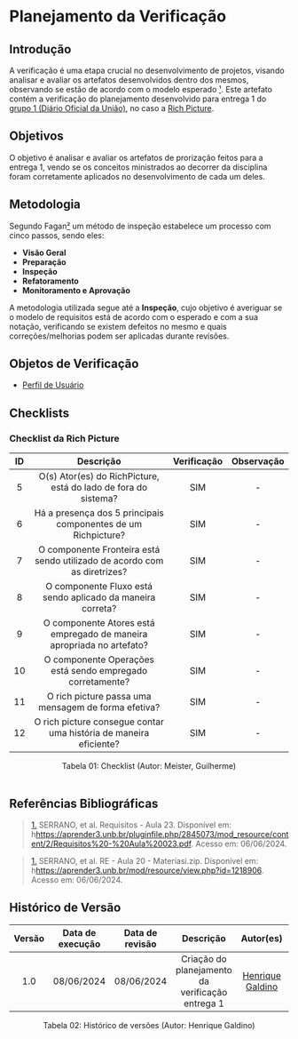 # Planejamento da Verificação

## Introdução

A verificação é uma etapa crucial no desenvolvimento de projetos, visando analisar e avaliar os artefatos desenvolvidos dentro dos mesmos, observando se estão de acordo com o modelo esperado [¹](https://requisitos-de-software.github.io/2024.1-Consumidor.gov/Verificação/Grupo%201%20-%20DOU/Entrega%203%20-%20Modelagem/planejamento/#anchor_1). Este artefato contém a verificação do planejamento desenvolvido para entrega 1 do [grupo 1 (Diário Oficial da União)](https://requisitos-de-software.github.io/2024.1-DiarioOficialdaUniao/), no caso a [Rich Picture](https://requisitos-de-software.github.io/2024.1-DiarioOficialdaUniao/pre-rastreabilidade/rich-picture/).

## Objetivos

O objetivo é analisar e avaliar os artefatos de prorização feitos para a entrega 1, vendo se os conceitos ministrados ao decorrer da disciplina foram corretamente aplicados no desenvolvimento de cada um deles.

## Metodologia
 Segundo Fagan[²](https://requisitos-de-software.github.io/2024.1-Consumidor.gov/Verificação/Grupo%201%20-%20DOU/Entrega%203%20-%20Modelagem/planejamento/#anchor_2) um método de inspeção estabelece um processo com cinco passos, sendo eles:

- **Visão Geral**
- **Preparação**
- **Inspeção**
- **Refatoramento**
- **Monitoramento e Aprovação**

A metodologia utilizada segue até a **Inspeção**, cujo objetivo é averiguar se o modelo de requisitos está de acordo com o esperado e com a sua notação, verificando se existem defeitos no mesmo e quais correções/melhorias podem ser aplicadas durante revisões.

## Objetos de Verificação

- [Perfil de Usuário](https://requisitos-de-software.github.io/2024.1-DiarioOficialdaUniao/elicitacao/perfilUsuario/)

## Checklists

### Checklist da Rich Picture

| ID | Descrição | Verificação | Observação | 
| :--: | :-----: | :---------: | :--------: | 
| 5 | O(s) Ator(es) do RichPicture, está do lado de fora do sistema? | SIM | - | 
| 6 | Há a presença dos 5 principais componentes de um Richpicture? | SIM | - | 
| 7 | O componente Fronteira está sendo utilizado de acordo com as diretrizes? | SIM | - | 
| 8 | O componente Fluxo está sendo aplicado da maneira correta? | SIM | - | 
| 9 | O componente Atores está empregado de maneira apropriada no artefato? | SIM | - | 
| 10 | O componente Operações está sendo empregado corretamente? | SIM | - |  
| 11 | O rich picture passa uma mensagem de forma efetiva? | SIM | - | 
| 12 | O rich picture consegue contar uma história de maneira eficiente?  | SIM | - | 


<div align="center">
<figcaption align="center">Tabela 01: Checklist (Autor: Meister, Guilherme)</figcaption>
</div>
<br/>

## Referências Bibliográficas

> <a id="1" href="#anchor_1">1.</a> SERRANO, et al. Requisitos - Aula 23. Disponível em: h<https://aprender3.unb.br/pluginfile.php/2845073/mod_resource/content/2/Requisitos%20-%20Aula%20023.pdf>. Acesso em: 06/06/2024.

> <a id="2" href="#anchor_2">1.</a> SERRANO, et al. RE - Aula 20 - Materiasi.zip. Disponível em: h<https://aprender3.unb.br/mod/resource/view.php?id=1218906>. Acesso em: 06/06/2024.

## Histórico de Versão

| Versão | Data de execução | Data de revisão |  Descrição                          | Autor(es)                                           | Revisor(es)                                           |
| :----: | :--------------: | :-------------: | :---------------------------------: | :-------------------------------------------------: | :---------------------------------------------------: |
| 1.0    | 08/06/2024       | 08/06/2024      | Criação do planejamento da verificação entrega 1   | [Henrique Galdino](https://github.com/hgaldino05)   | [Júlio César](https://github.com/Julio1099)         |

<div align="center">
<figcaption align="center">Tabela 02: Histórico de versões (Autor: Henrique Galdino)</figcaption>
</div>
<br/>
